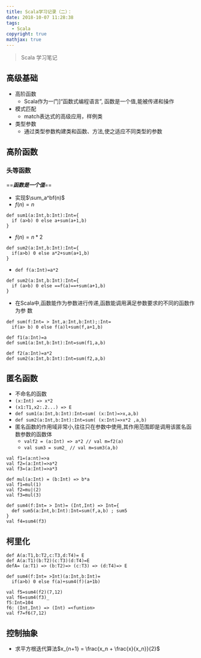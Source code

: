```yaml
---
title: Scala学习记录（二）：
date: 2018-10-07 11:28:38
tags: 
  - Scala
copyright: true
mathjax: true
---
```


> Scala 学习笔记

<!-- more -->

## 高级基础
* 高阶函数
  * Scala作为一门]“函数式编程语言”, 函数是一个值,能被传递和操作
* 模式匹配
  * match表达式的高级应用，样例类
* 类型参数
  * 通过类型参数构建类和函数、方法,使之适应不同类型的参数

## 高阶函数
### 头等函数
==_**函数是一个值**_==

* 实现$\sum_a^bf(n)$
* $f(n)=n$

```
def sum1(a:Int,b:Int):Int={
  if (a>b) 0 else a+sum(a+1,b)
}
```

* $f(n)=n*2$

```
def sum2(a:Int,b:Int):Int={
  if(a>b) 0 else a*2+sum(a+1,b)
}
```
  * `def f(a:Int)=a*2`

```
def sum2(a:Int,b:Int):Int={
  if (a>b) 0 else ==f(a)==+sum(a+1,b)
}
```

* 在Scala中,函数能作为参数进行传递,函数能调用满足参数要求的不同的函数作为参
数

```
def sum(f:Int= > Int,a:Int,b:Int);:Int=
  if(a> b) 0 else f(a)l+sum(f,a+1,b)
  
def f1(a:Int)=a
def sum1(a:Int,b:Int):Int=sum(f1,a,b)

def f2(a:Int)=a*2
def sum2(a:Int,b:Int):Int=sum(f2,a,b)
```

## 匿名函数
* 不命名的函数
* `(x:Int) => x*2`
* `(x1:T1,x2:.2...) => E`
* `def sum1(a:Int,b:Int):Int=sum( (x:Int)=>x,a,b)`
* `def sum2(a:Int,b:Int):Int=sum( (x:Int)=>x*2 ,a,b)`
* 匿名函数的作用域非常小,往往只在参数中使用,其作用范围即是调用该匿名函数参数的函数体
  * `valf2 = (a:Int) => a*2 // val m=f2(a)`
  * `val sum3 = sum2_ // val m=sum3(a,b)`

```
val f1=(a:nt)=>a
val f2=(a:Int)=>a*2
val f3=(a:Int)=>a*3

def mul(a:Int) = (b:Int) => b*a
val f1=mul(1)
val f2=mu|(2)
val f3=mul(3)

def sum4(f:Int= > Int)= (Int,Int) => Int={
  def sum5(a:Int,b:Int):Int=sum(f,a,b) ; sum5 
}
val f4=sum4(f3)
```
## 柯里化

```
def A(a:T1,b:T2,c:T3,d:T4)= E
def A(a:T1)(b:T2)(c:T3)(d:T4)=E
defA= (a:T1) => (b:T2)=> (c:T3) => (d:T4)=> E

def sum4(f:Int= >Int)(a:Int,b:Int)=
  if(a>b) 0 else f(a)+sum4(f)(a+1b)
  
val f5=sum4(f2)(7,12)
val f6=sum4(f3)_
f5:Int=104
f6: (Int,Int) => (Int) =<funtion>
val f7=f6(7,12)
```
## 控制抽象
* 求平方根迭代算法$x_{n+1} = \frac{x_n + \frac{x}{x_n}}{2}$